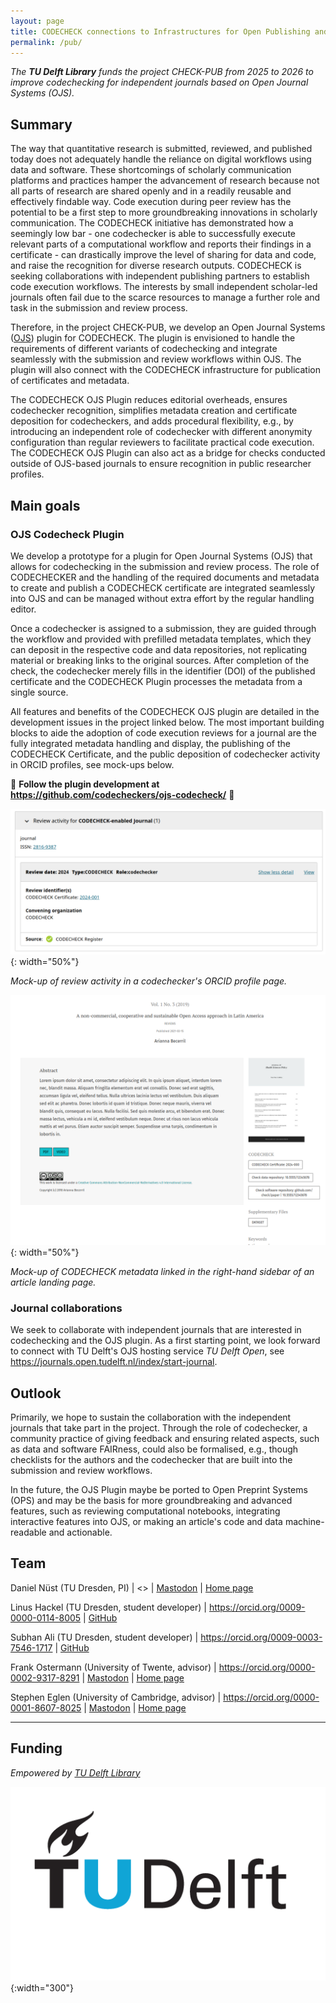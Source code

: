 ```yaml
---
layout: page
title: CODECHECK connections to Infrastructures for Open Publishing and Open Research Information (CHECK-PUB)
permalink: /pub/
---
```


*The **TU Delft Library** funds the project CHECK-PUB from 2025 to 2026 to improve codechecking for independent journals based on Open Journal Systems (OJS).*

## Summary

The way that quantitative research is submitted, reviewed, and published today does not adequately handle the reliance on digital workflows using data and software.
These shortcomings of scholarly communication platforms and practices hamper the advancement of research because not all parts of research are shared openly and in a readily reusable and effectively findable way.
Code execution during peer review has the potential to be a first step to more groundbreaking innovations in scholarly communication.
The CODECHECK initiative has demonstrated how a seemingly low bar - one codechecker is able to successfully execute relevant parts of a computational workflow and reports their findings in a certificate - can drastically improve the level of sharing for data and code, and raise the recognition for diverse research outputs.
CODECHECK is seeking collaborations with independent publishing partners to establish code execution workflows.
The interests by small independent scholar-led journals often fail due to the scarce resources to manage a further role and task in the submission and review process.

Therefore, in the project CHECK-PUB, we develop an Open Journal Systems ([OJS](https://pkp.sfu.ca/software/ojs/)) plugin for CODECHECK.
The plugin is envisioned to handle the requirements of different variants of codechecking and integrate seamlessly with the submission and review workflows within OJS.
The plugin will also connect with the CODECHECK infrastructure for publication of certificates and metadata.

The CODECHECK OJS Plugin reduces editorial overheads, ensures codechecker recognition, simplifies metadata creation and certificate deposition for codecheckers, and adds procedural flexibility, e.g., by introducing an independent role of codechecker with different anonymity configuration than regular reviewers to facilitate practical code execution.
The CODECHECK OJS Plugin can also act as a bridge for checks conducted outside of OJS-based journals to ensure recognition in public researcher profiles.

## Main goals

### OJS Codecheck Plugin

We develop a prototype for a plugin for Open Journal Systems (OJS) that allows for codechecking in the submission and review process.
The role of CODECHECKER and the handling of the required documents and metadata to create and publish a CODECHECK certificate are integrated seamlessly into OJS and can be managed without extra effort by the regular handling editor.

Once a codechecker is assigned to a submission, they are guided through the workflow and provided with prefilled metadata templates, which they can deposit in the respective code and data repositories, not replicating material or breaking links to the original sources.
After completion of the check, the codechecker merely fills in the identifier (DOI) of the published certificate and the CODECHECK Plugin processes the metadata from a single source.

All features and benefits of the CODECHECK OJS plugin are detailed in the development issues in the project linked below.
The most important building blocks to aide the adoption of code execution reviews for a journal are the fully integrated metadata handling and display, the publishing of the CODECHECK Certificate, and the public deposition of codechecker activity in ORCID profiles, see mock-ups below.

🚧 **Follow the plugin development at <https://github.com/codecheckers/ojs-codecheck/>** 🚧

![Mock-up of review activity in a codechecker's ORCID profile page.](/img/check-pub_mockup-orcid.png){: width="50%"}

_Mock-up of review activity in a codechecker's ORCID profile page._

![Mock-up of CODECHECK metadata linked in the right-hand sidebar of an article landing page.](/img/check-pub_mockup-landing-page.png){: width="50%"}

_Mock-up of CODECHECK metadata linked in the right-hand sidebar of an article landing page._

### Journal collaborations

We seek to collaborate with independent journals that are interested in codechecking and the OJS plugin.
As a first starting point, we look forward to connect with TU Delft's OJS hosting service _TU Delft Open_, see <https://journals.open.tudelft.nl/index/start-journal>.

## Outlook

Primarily, we hope to sustain the collaboration with the independent journals that take part in the project.
Through the role of codechecker, a community practice of giving feedback and ensuring related aspects, such as data and software FAIRness, could also be formalised, e.g., though checklists for the authors and the codechecker that are built into the submission and review workflows.

In the future, the OJS Plugin maybe be ported to Open Preprint Systems (OPS) and may be the basis for more groundbreaking and advanced features, such as reviewing computational notebooks, integrating interactive features into OJS, or making an article's code and data machine-readable and actionable.

## Team

Daniel Nüst (TU Dresden, PI) \| <> \| [Mastodon](https://mstdn.social/@nuest) \| [Home page](https://nordholmen.net/)

Linus Hackel (TU Dresden, student developer) \| <https://orcid.org/0009-0000-0114-8005> \| [GitHub](https://github.com/dxL1nus)

Subhan Ali (TU Dresden, student developer) \| <https://orcid.org/0009-0003-7546-1717> \| [GitHub](https://github.com/Subhanaliweb)

Frank Ostermann (University of Twente, advisor) \| <https://orcid.org/0000-0002-9317-8291> \| [Mastodon](https://mstdn.social/@f_ostermann) \| [Home page](https://research.utwente.nl/en/persons/frank-ostermann)

Stephen Eglen (University of Cambridge, advisor) \| <https://orcid.org/0000-0001-8607-8025> \| [Mastodon](https://fosstodon.org/@sje) \| [Home page](https://sje30.github.io)

------

## Funding

_Empowered by [TU Delft Library](https://www.tudelft.nl/en/library/)_

![TU Delft logo](/img/TUDelft_logo_rgb.png){:width="300"}
